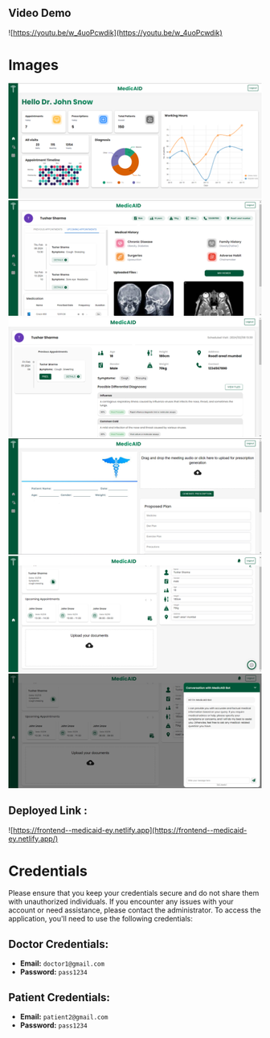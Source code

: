 ## Video Demo
![https://youtu.be/w_4uoPcwdik](https://youtu.be/w_4uoPcwdik)

# Images
![alt text](https://github.com/PrateekR16/MedicAID/blob/readme-imgs/images/image1.png)
![alt text](https://github.com/PrateekR16/MedicAID/blob/readme-imgs/images/image2.png)
![alt text](https://github.com/PrateekR16/MedicAID/blob/readme-imgs/images/image3.png)
![alt text](https://github.com/PrateekR16/MedicAID/blob/readme-imgs/images/image4.png)
![alt text](https://github.com/PrateekR16/MedicAID/blob/readme-imgs/images/image5.png)
![alt text](https://github.com/PrateekR16/MedicAID/blob/readme-imgs/images/image6.png)


## Deployed  Link : 
![https://frontend--medicaid-ey.netlify.app](https://frontend--medicaid-ey.netlify.app/)

# Credentials
Please ensure that you keep your credentials secure and do not share them with unauthorized individuals. If you encounter any issues with your account or need assistance, please contact the administrator.
To access the application, you'll need to use the following credentials:

## Doctor Credentials:
- **Email:** `doctor1@gmail.com`
- **Password:** `pass1234`

## Patient Credentials:
- **Email:** `patient2@gmail.com`
- **Password:** `pass1234`

